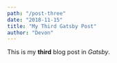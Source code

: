 ```yaml
---
path: "/post-three"
date: "2018-11-15"
title: "My Third Gatsby Post"
author: "Devon"
---
```


This is my **third** blog post in *Gatsby*.